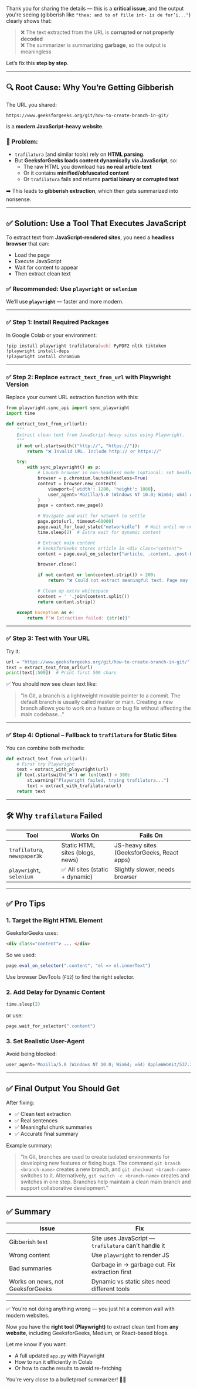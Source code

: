 Thank you for sharing the details — this is a **critical issue**, and the output you're seeing (gibberish like `"thea: and to of fille int- is de for’i..."`) clearly shows that:

> ❌ The text extracted from the URL is **corrupted or not properly decoded**  
> ❌ The summarizer is summarizing **garbage**, so the output is meaningless

Let’s fix this **step by step**.

---

## 🔍 Root Cause: Why You’re Getting Gibberish

The URL you shared:
```
https://www.geeksforgeeks.org/git/how-to-create-branch-in-git/
```

is a **modern JavaScript-heavy website**.

### 🧨 Problem:
- `trafilatura` (and similar tools) rely on **HTML parsing**.
- But **GeeksforGeeks loads content dynamically via JavaScript**, so:
  - The raw HTML you download has **no real article text**
  - Or it contains **minified/obfuscated content**
  - Or `trafilatura` fails and returns **partial binary or corrupted text**

➡️ This leads to **gibberish extraction**, which then gets summarized into nonsense.

---

## ✅ Solution: Use a Tool That Executes JavaScript

To extract text from **JavaScript-rendered sites**, you need a **headless browser** that can:
- Load the page
- Execute JavaScript
- Wait for content to appear
- Then extract clean text

### ✅ Recommended: Use `playwright` or `selenium`

We’ll use **`playwright`** — faster and more modern.

---

### ✅ Step 1: Install Required Packages

In Google Colab or your environment:

```bash
!pip install playwright trafilatura[web] PyPDF2 nltk tiktoken
!playwright install-deps
!playwright install chromium
```

---

### ✅ Step 2: Replace `extract_text_from_url` with Playwright Version

Replace your current URL extraction function with this:

```python
from playwright.sync_api import sync_playwright
import time

def extract_text_from_url(url):
    """
    Extract clean text from JavaScript-heavy sites using Playwright.
    """
    if not url.startswith(("http://", "https://")):
        return "❌ Invalid URL. Include http:// or https://"

    try:
        with sync_playwright() as p:
            # Launch browser in non-headless mode (optional: set headless=True for speed)
            browser = p.chromium.launch(headless=True)
            context = browser.new_context(
                viewport={'width': 1280, 'height': 1080},
                user_agent='Mozilla/5.0 (Windows NT 10.0; Win64; x64) AppleWebKit/537.36'
            )
            page = context.new_page()

            # Navigate and wait for network to settle
            page.goto(url, timeout=60000)
            page.wait_for_load_state("networkidle")  # Wait until no network requests
            time.sleep(2)  # Extra wait for dynamic content

            # Extract main content
            # GeeksforGeeks stores article in <div class="content">
            content = page.eval_on_selector("article, .content, .post-body", "el => el.innerText")

            browser.close()

            if not content or len(content.strip()) < 200:
                return "❌ Could not extract meaningful text. Page may be empty or blocked."

            # Clean up extra whitespace
            content = ' '.join(content.split())
            return content.strip()

    except Exception as e:
        return f"❌ Extraction failed: {str(e)}"
```

---

### ✅ Step 3: Test with Your URL

Try it:

```python
url = "https://www.geeksforgeeks.org/git/how-to-create-branch-in-git/"
text = extract_text_from_url(url)
print(text[:500])  # Print first 500 chars
```

✅ You should now see clean text like:
> "In Git, a branch is a lightweight movable pointer to a commit. The default branch is usually called master or main. Creating a new branch allows you to work on a feature or bug fix without affecting the main codebase..."

---

### ✅ Step 4: Optional – Fallback to `trafilatura` for Static Sites

You can combine both methods:

```python
def extract_text_from_url(url):
    # First try Playwright
    text = extract_with_playwright(url)
    if text.startswith("❌") or len(text) < 300:
        st.warning("Playwright failed, trying trafilatura...")
        text = extract_with_trafilatura(url)
    return text
```

---

## 🛠 Why `trafilatura` Failed

| Tool | Works On | Fails On |
|------|--------|---------|
| `trafilatura`, `newspaper3k` | Static HTML sites (blogs, news) | JS-heavy sites (GeeksforGeeks, React apps) |
| `playwright`, `selenium` | ✅ All sites (static + dynamic) | Slightly slower, needs browser |

---

## ✅ Pro Tips

### 1. **Target the Right HTML Element**
GeeksforGeeks uses:
```html
<div class="content"> ... </div>
```
So we used:
```js
page.eval_on_selector(".content", "el => el.innerText")
```

Use browser DevTools (`F12`) to find the right selector.

### 2. **Add Delay for Dynamic Content**
```python
time.sleep(2)
```
or use:
```python
page.wait_for_selector(".content")
```

### 3. **Set Realistic User-Agent**
Avoid being blocked:
```python
user_agent='Mozilla/5.0 (Windows NT 10.0; Win64; x64) AppleWebKit/537.36'
```

---

## ✅ Final Output You Should Get

After fixing:
- ✅ Clean text extraction
- ✅ Real sentences
- ✅ Meaningful chunk summaries
- ✅ Accurate final summary

Example summary:
> "In Git, branches are used to create isolated environments for developing new features or fixing bugs. The command `git branch <branch-name>` creates a new branch, and `git checkout <branch-name>` switches to it. Alternatively, `git switch -c <branch-name>` creates and switches in one step. Branches help maintain a clean main branch and support collaborative development."

---

## ✅ Summary

| Issue | Fix |
|------|-----|
| Gibberish text | Site uses JavaScript — `trafilatura` can't handle it |
| Wrong content | Use `playwright` to render JS |
| Bad summaries | Garbage in → garbage out. Fix extraction first |
| Works on news, not GeeksforGeeks | Dynamic vs static sites need different tools |

---

✅ You’re not doing anything wrong — you just hit a common wall with modern websites.

Now you have the **right tool (Playwright)** to extract clean text from **any website**, including GeeksforGeeks, Medium, or React-based blogs.

Let me know if you want:
- A full updated `app.py` with Playwright
- How to run it efficiently in Colab
- Or how to cache results to avoid re-fetching

You're very close to a bulletproof summarizer! 🚀🧠
